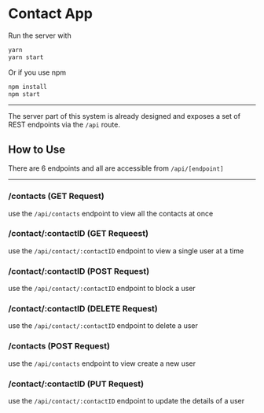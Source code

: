 # Contact App

Run the server with

```bash
yarn
yarn start
```

Or if you use npm

```bash
npm install
npm start
```

---


The server part of this system is already designed and exposes a set of REST endpoints via the `/api` route.


## How to Use

There are 6 endpoints and all are accessible from `/api/[endpoint]`

---

### /contacts (GET Request)
use the `/api/contacts` endpoint to view all the contacts at once


### /contact/:contactID (GET Requeest)
use the `/api/contact/:contactID` endpoint to view a single user at a time


### /contact/:contactID (POST Request)
use the `/api/contact/:contactID` endpoint to block a user


### /contact/:contactID (DELETE Request)
use the `/api/contact/:contactID` endpoint to delete a user


### /contacts (POST Request)
use the `/api/contacts` endpoint to view create a new user


### /contact/:contactID (PUT Request)
use the `/api/contact/:contactID` endpoint to update the details of a user

